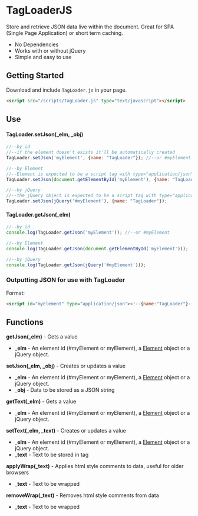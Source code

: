 # TagLoaderJS
Store and retrieve JSON data live within the document. Great for SPA (Single Page Application) or short term caching.

* No Dependencies
* Works with or without jQuery
* Simple and easy to use

## Getting Started
Download and include `TagLoader.js` in your page.
```html
<script src="/scripts/TagLoader.js" type="text/javascript"></script>
```

## Use

#### TagLoader.setJson(_elm, _obj)
```javascript
//--by id
//--if the element doesn't exists it'll be automatically created
TagLoader.setJson('myElement', {name: "TagLoader"}); //--or #myElement

//--by Element
//--Element is expected to be a script tag with type="application/json"
TagLoader.setJson(document.getElementById('myElement'), {name: "TagLoader"});

//--by jQuery
//--the jQuery object is expected to be a script tag with type="application/json"
TagLoader.setJson(jQuery('#myElement'), {name: "TagLoader"});
```

#### TagLoader.getJson(_elm)
```javascript
//--by id
console.log(TagLoader.getJson('myElement')); //--or #myElement

//--by Element
console.log(TagLoader.getJson(document.getElementById('myElement')));

//--by jQuery
console.log(TagLoader.getJson(jQuery('#myElement')));
```

### Outputting JSON for use with TagLoader
Format:
```html
<script id="myElement" type="application/json"><!--{name:"TagLoader"}--></script>
```

## Functions

**getJson(_elm)** - Gets a value
  * ___elm__ - An element id (#myElement or myElement), a [Element](https://developer.mozilla.org/en-US/docs/Web/API/Element) object or a jQuery object.

**setJson(_elm, _obj)** - Creates or updates a value
  * ___elm__ - An element id (#myElement or myElement), a [Element](https://developer.mozilla.org/en-US/docs/Web/API/Element) object or a jQuery object.
  * ___obj__ - Data to be stored as a JSON string

**getText(_elm)** - Gets a value
  * ___elm__ - An element id (#myElement or myElement), a [Element](https://developer.mozilla.org/en-US/docs/Web/API/Element) object or a jQuery object.

**setText(_elm, _text)** - Creates or updates a value
  * ___elm__ - An element id (#myElement or myElement), a [Element](https://developer.mozilla.org/en-US/docs/Web/API/Element) object or a jQuery object.
  * ___text__ - Text to be stored in tag

**applyWrap(_text)** - Applies html style comments to data, useful for older browsers
  * ___text__ - Text to be wrapped

**removeWrap(_text)** - Removes html style comments from data
  * ___text__ - Text to be wrapped